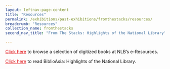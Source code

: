 ```yaml
---
layout: leftnav-page-content
title: "Resources"
permalink: /exhibitions/past-exhibitions/fromthestacks/resources/
breadcrumb: "Resources"
collection_name: fromthestacks
second_nav_title: "From The Stacks: Highlights of the National Library"

---
```


<a href="http://eresources.nlb.gov.sg/printheritage/browse/from_the_stacks.aspx" style="color:#E21216;">Click here</a> to browse a selection of digitized books at NLB’s e-Resources.

<a href="http://www.nlb.gov.sg/biblioasia/vol-11-issue-4-jan-mar-2016/" style="color:#E21216;">Click here</a> to read BiblioAsia: Highlights of the National Library.
